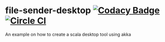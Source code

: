 # file-sender-desktop [![Codacy Badge](https://api.codacy.com/project/badge/grade/a3eeab20a57d4e9e991dc4f8e3eef3bf)](https://www.codacy.com/app/demula/file-sender-desktop) [![Circle CI](https://circleci.com/gh/demula/file-sender-desktop/tree/master.svg?style=svg)](https://circleci.com/gh/demula/file-sender-desktop/tree/master)

An example on how to create a scala desktop tool using akka
